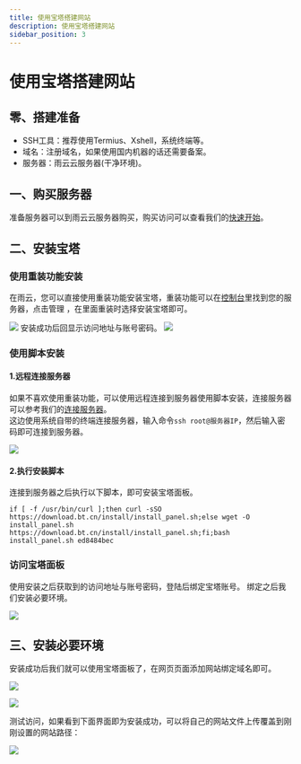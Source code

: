 ```yaml
---
title: 使用宝塔搭建网站
description: 使用宝塔搭建网站
sidebar_position: 3
---
```


# 使用宝塔搭建网站

## 零、搭建准备

* SSH工具：推荐使用Termius、Xshell，系统终端等。
* 域名：注册域名，如果使用国内机器的话还需要备案。
* 服务器：雨云云服务器(干净环境)。

## 一、购买服务器

准备服务器可以到雨云云服务器购买，购买访问可以查看我们的[快速开始](/docs/rcs/buy/start)。

## 二、安装宝塔

### 使用重装功能安装

在雨云，您可以直接使用重装功能安装宝塔，重装功能可以在[控制台](https://app.rainyun.com/apps/rcs/list)里找到您的服务器，点击管理
，在里面重装时选择安装宝塔即可。

![](https://cn-sy1.rains3.com/rainyun-assets/pic/2024/01/20240115103305_f34c7208bc62bf53d07621c899b37f47.png)
安装成功后回显示访问地址与账号密码。
![](https://cn-sy1.rains3.com/rainyun-assets/pic/2024/01/20240115105430_a08d14885b3c528a2f8959f511594242.png)


### 使用脚本安装

#### 1.远程连接服务器

如果不喜欢使用重装功能，可以使用远程连接到服务器使用脚本安装，连接服务器可以参考我们的[连接服务器](/docs/rcs/detail/connect)。<br/>
这边使用系统自带的终端连接服务器，输入命令`ssh root@服务器IP`，然后输入密码即可连接到服务器。

![](https://cn-sy1.rains3.com/rainyun-assets/pic/2024/01/20240115111308_71df3b86bb5c5671142ba9958b22c64a.png)

#### 2.执行安装脚本
连接到服务器之后执行以下脚本，即可安装宝塔面板。
```shell
if [ -f /usr/bin/curl ];then curl -sSO https://download.bt.cn/install/install_panel.sh;else wget -O install_panel.sh https://download.bt.cn/install/install_panel.sh;fi;bash install_panel.sh ed8484bec
```

### 访问宝塔面板

使用安装之后获取到的访问地址与账号密码，登陆后绑定宝塔账号。
绑定之后我们安装必要环境。

![](https://cn-sy1.rains3.com/rainyun-assets/pic/2024/01/20240115112636_dcc42203d59582fcb2bc68200b89d48e.png)

## 三、安装必要环境

安装成功后我们就可以使用宝塔面板了，在网页页面添加网站绑定域名即可。

![](https://cn-sy1.rains3.com/rainyun-assets/pic/2024/01/20240116100134_e8060dbbd5435e5b24e7932228d4a2f4.png)

![](https://cn-sy1.rains3.com/rainyun-assets/pic/2024/01/20240116100421_440c9a8bb61e12ee390776848e94bf4e.png)

测试访问，如果看到下面界面即为安装成功，可以将自己的网站文件上传覆盖到刚刚设置的网站路径：

![](https://cn-sy1.rains3.com/rainyun-assets/pic/2024/01/20240116100514_6a7aa9f9bece4d4f41b03c0adef02286.png)
